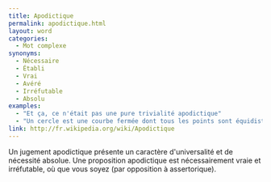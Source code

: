 ```yaml
---
title: Apodictique
permalink: apodictique.html
layout: word
categories:
  - Mot complexe
synonyms:
  - Nécessaire
  - Établi
  - Vrai
  - Avéré
  - Irréfutable
  - Absolu
examples:
  - "Et ça, ce n'était pas une pure trivialité apodictique"
  - "Un cercle est une courbe fermée dont tous les points sont équidistants du centre."
link: http://fr.wikipedia.org/wiki/Apodictique
---
```


Un jugement apodictique présente un caractère d'universalité et de nécessité absolue. Une proposition apodictique est nécessairement vraie et irréfutable, où que vous soyez (par opposition à assertorique).


